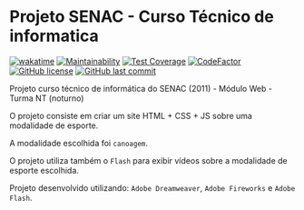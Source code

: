 # Projeto SENAC - Curso Técnico de informatica

[![wakatime](https://wakatime.com/badge/github/GuilhermeStracini/TCC-SENAC.svg)](https://wakatime.com/badge/github/GuilhermeStracini/TCC-SENAC)
[![Maintainability](https://api.codeclimate.com/v1/badges/e490bbb64bbf7e2726d4/maintainability)](https://codeclimate.com/github/GuilhermeStracini/TCC-SENAC/maintainability)
[![Test Coverage](https://api.codeclimate.com/v1/badges/e490bbb64bbf7e2726d4/test_coverage)](https://codeclimate.com/github/GuilhermeStracini/TCC-SENAC/test_coverage)
[![CodeFactor](https://www.codefactor.io/repository/github/GuilhermeStracini/TCC-SENAC/badge)](https://www.codefactor.io/repository/github/GuilhermeStracini/TCC-SENAC)
[![GitHub license](https://img.shields.io/github/license/GuilhermeStracini/TCC-SENAC)](https://github.com/GuilhermeStracini/TCC-SENAC)
[![GitHub last commit](https://img.shields.io/github/last-commit/GuilhermeStracini/TCC-SENAC)](https://github.com/GuilhermeStracini/TCC-SENAC)

Projeto curso técnico de informática do SENAC (2011) - Módulo Web - Turma NT (noturno)

O projeto consiste em criar um site HTML + CSS + JS sobre uma modalidade de esporte.

A modalidade escolhida foi `canoagem`.

O projeto utiliza também o `Flash` para exibir vídeos sobre a modalidade de esporte escolhida.

Projeto desenvolvido utilizando: `Adobe Dreamweaver`, `Adobe Fireworks` e `Adobe Flash`.
